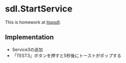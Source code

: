 sdl.StartService
===

This is homework at [itspsdl](https://itspsdl.github.io/).

## Implementation

- Service3の追加
- 「TEST3」ボタンを押すと5秒後にトーストがポップする
